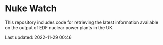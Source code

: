 # Nuke Watch

This repository includes code for retrieving the latest information available on the output of EDF nuclear power plants in the UK.

Last updated: 2022-11-29 00:46